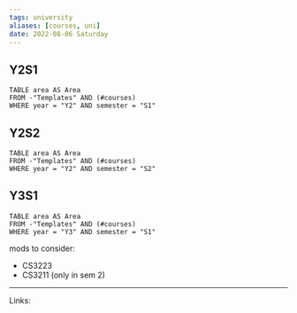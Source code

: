 ```yaml
---
tags: university 
aliases: [courses, uni]
date: 2022-08-06 Saturday
---
```


## Y2S1 

```dataview
TABLE area AS Area
FROM -"Templates" AND (#courses) 
WHERE year = "Y2" AND semester = "S1"
```

## Y2S2

```dataview
TABLE area AS Area
FROM -"Templates" AND (#courses) 
WHERE year = "Y2" AND semester = "S2"
```

## Y3S1

```dataview
TABLE area AS Area
FROM -"Templates" AND (#courses) 
WHERE year = "Y3" AND semester = "S1"
```


mods to consider:
- CS3223
- CS3211 (only in sem 2)


---
Links:  
